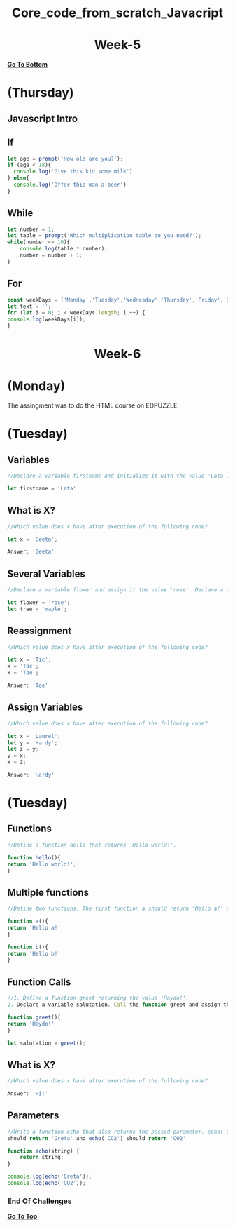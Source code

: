 <h1 align="center">Core_code_from_scratch_Javacript</h1>

<h1 align="center">Week-5</h1>

[**Go To Bottom**](#End-Of-Challenges)

# (Thursday)
## Javascript Intro
## If
```javascript
let age = prompt('How old are you?');
if (age < 18){
  console.log('Give this kid some milk')
} else{
  console.log('Offer this man a beer')
} 
```

## While
```javascript
let number = 1;
let table = prompt('Which multiplication table do you need?');
while(number <= 10){
    console.log(table * number);
    number = number + 1;
}
```

## For
```javascript
const weekDays = ['Monday','Tuesday','Wednesday','Thursday','Friday','Saturdar','Sunday']
let text = '';
for (let i = 0; i < weekDays.length; i ++) {
console.log(weekDays[i]);
} 
```

<h1 align="center">Week-6</h1>

# (Monday)

The assingment was to do the HTML course on EDPUZZLE.

# (Tuesday)

## Variables
```javascript
//Declare a variable firstname and initialize it with the value 'Lata'.

let firstname = 'Lata'
```
## What is X?
```javascript
//Which value does x have after execution of the following code?

let x = 'Geeta';

Answer: 'Geeta'
```
## Several Variables
```javascript
//Declare a variable flower and assign it the value 'rose'. Declare a second variable tree and assign it the value 'maple'.

let flower = 'rose';
let tree = 'maple';
```
## Reassignment
```javascript
//Which value does x have after execution of the following code?

let x = 'Tic';
x = 'Tac';
x = 'Toe';

Answer: 'Toe'
```
## Assign Variables

```javascript
//Which value does x have after execution of the following code?

let x = 'Laurel';
let y = 'Hardy';
let z = y;
y = x;
x = z;

Answer: 'Hardy'
```

# (Tuesday)

## Functions

```javascript
//Define a function hello that returns 'Hello world!'.

function hello(){
return 'Hello world!';
}
```
## Multiple functions

```javascript
//Define two functions. The first function a should return 'Hello a!' and the second function b should return 'Hello b!'.

function a(){
return 'Hello a!'
}

function b(){
return 'Hello b!'
}
```
## Function Calls

```javascript
//1. Define a function greet returning the value 'Haydo!'.
2. Declare a variable salutation. Call the function greet and assign the result of the call to the variable salutation.

function greet(){
return 'Haydo!'
}

let salutation = greet();
```
## What is X?

```javascript
//Which value does x have after execution of the following code? 

Answer: 'Hi!'
```
## Parameters

```javascript
//Write a function echo that also returns the passed parameter. echo('Greta')
should return 'Greta' and echo('CO2') should return 'CO2'

function echo(string) {
    return string;
}

console.log(echo('Greta'));
console.log(echo('CO2'));
```








### End Of Challenges

[**Go To Top**](#Core_code_from_scratch_Javacript)
